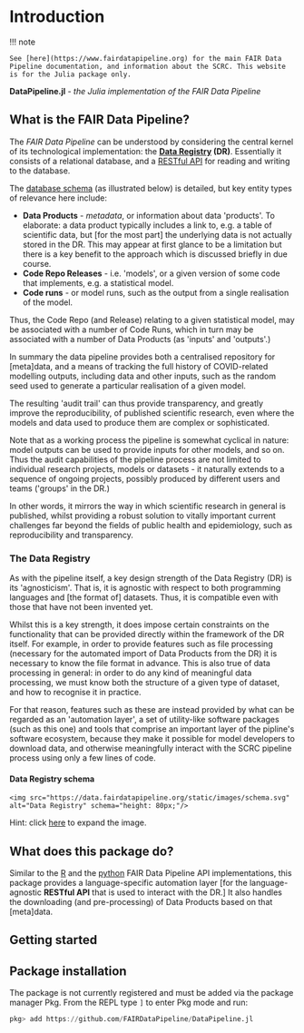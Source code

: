 # Introduction

!!! note

    See [here](https://www.fairdatapipeline.org) for the main FAIR Data Pipeline documentation, and information about the SCRC. This website is for the Julia package only.

**DataPipeline.jl**  -  *the Julia implementation of the FAIR Data Pipeline*

## What is the FAIR Data Pipeline?

The *FAIR Data Pipeline* can be understood by considering the central kernel of its technological implementation: the **[Data Registry](https://data.fairdatapipeline.org/) (DR)**. Essentially it consists of a relational database, and a [RESTful API](https://data.fairdatapipeline.org/api/) for reading and writing to the database.

The [database schema](https://data.fairdatapipeline.org/static/images/schema.svg) (as illustrated below) is detailed, but key entity types of relevance here include:

- **Data Products** - *metadata*, or information about data 'products'. To elaborate: a data product typically includes a link to, e.g. a table of scientific data, but [for the most part] the underlying data is not actually stored in the DR. This may appear at first glance to be a limitation but there is a key benefit to the approach which is discussed briefly in due course.
- **Code Repo Releases** - i.e. 'models', or a given version of some code that implements, e.g. a statistical model.
- **Code runs** - or model runs, such as the output from a single realisation of the model.

Thus, the Code Repo (and Release) relating to a given statistical model, may be associated with a number of Code Runs, which in turn may be associated with a number of Data Products (as 'inputs' and 'outputs'.)

In summary the data pipeline provides both a centralised repository for [meta]data, and a means of tracking the full history of COVID-related modelling outputs, including data and other inputs, such as the random seed used to generate a particular realisation of a given model.

The resulting 'audit trail' can thus provide transparency, and greatly improve the reproducibility, of published scientific research, even where the models and data used to produce them are complex or sophisticated.

Note that as a working process the pipeline is somewhat cyclical in nature: model outputs can be used to provide inputs for other models, and so on. Thus the audit capabilities of the pipeline process are not limited to individual research projects, models or datasets - it naturally extends to a sequence of ongoing projects, possibly produced by different users and teams ('groups' in the DR.)

In other words, it mirrors the way in which scientific research in general is published, whilst providing a robust solution to vitally important current challenges far beyond the fields of public health and epidemiology, such as reproducibility and transparency.

### The Data Registry

As with the pipeline itself, a key design strength of the Data Registry (DR) is its 'agnosticism'. That is, it is agnostic with respect to both programming languages and [the format of] datasets. Thus, it is compatible even with those that have not been invented yet.

Whilst this is a key strength, it does impose certain constraints on the functionality that can be provided directly within the framework of the DR itself. For example, in order to provide features such as file processing (necessary for the automated import of Data Products from the DR) it is necessary to know the file format in advance. This is also true of data processing in general: in order to do any kind of meaningful data processing, we must know both the structure of a given type of dataset, and how to recognise it in practice.

For that reason, features such as these are instead provided by what can be regarded as an 'automation layer', a set of utility-like software packages (such as this one) and tools that comprise an important layer of the pipline's software ecosystem, because they make it possible for model developers to download data, and otherwise meaningfully interact with the SCRC pipeline process using only a few lines of code.

#### Data Registry schema

```@raw html
<img src="https://data.fairdatapipeline.org/static/images/schema.svg" alt="Data Registry" schema="height: 80px;"/>
```

Hint: click [here](https://data.fairdatapipeline.org/static/images/schema.svg) to expand the image.

## What does this package do?

Similar to the [R](https://www.fairdatapipeline.org/docs/API/R/) and the [python](https://www.fairdatapipeline.org/docs/API/python/) FAIR Data Pipeline API implementations, this package provides a language-specific automation layer [for the language-agnostic **RESTful API** that is used to interact with the DR.] It also handles the downloading (and pre-processing) of Data Products based on that [meta]data.

## Getting started

## Package installation

The package is not currently registered and must be added via the package manager Pkg. From the REPL type `]` to enter Pkg mode and run:

```julia
pkg> add https://github.com/FAIRDataPipeline/DataPipeline.jl
```
